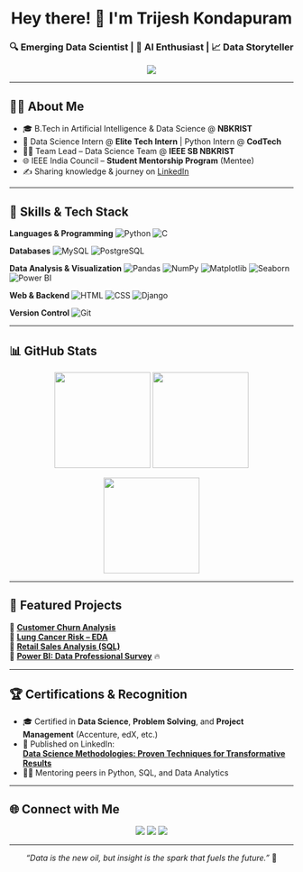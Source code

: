 <h1 align="center">Hey there! 👋 I'm Trijesh Kondapuram</h1>
<h3 align="center">🔍 Emerging Data Scientist | 🤖 AI Enthusiast | 📈 Data Storyteller</h3>

<p align="center">
  <img src="https://readme-typing-svg.demolab.com/?lines=Turning+Data+into+Decisions;Exploring+AI+and+Analytics;Mentoring+Future+Techies;Lifelong+Learner&font=Fira+Code&center=true&width=500&height=45&color=00bfff&vCenter=true&pause=1000&size=22" />
</p>

---

## 👨‍💼 About Me

- 🎓 B.Tech in Artificial Intelligence & Data Science @ **NBKRIST**
- 💼 Data Science Intern @ **Elite Tech Intern** | Python Intern @ **CodTech**
- 🧑‍🏫 Team Lead – Data Science Team @ **IEEE SB NBKRIST**
- 🌐 IEEE India Council – **Student Mentorship Program** (Mentee)
- ✍️ Sharing knowledge & journey on [LinkedIn](https://www.linkedin.com/in/trijesh-kondapuram/)

---

## 🚀 Skills & Tech Stack

**Languages & Programming**
![Python](https://img.shields.io/badge/Python-3776AB?style=for-the-badge&logo=python&logoColor=white)
![C](https://img.shields.io/badge/C-00599C?style=for-the-badge&logo=c&logoColor=white)

**Databases**
![MySQL](https://img.shields.io/badge/MySQL-4479A1?style=for-the-badge&logo=mysql&logoColor=white)
![PostgreSQL](https://img.shields.io/badge/PostgreSQL-316192?style=for-the-badge&logo=postgresql&logoColor=white)

**Data Analysis & Visualization**
![Pandas](https://img.shields.io/badge/Pandas-150458?style=for-the-badge&logo=pandas&logoColor=white)
![NumPy](https://img.shields.io/badge/NumPy-013243?style=for-the-badge&logo=numpy&logoColor=white)
![Matplotlib](https://img.shields.io/badge/Matplotlib-000000?style=for-the-badge&logo=matplotlib&logoColor=white)
![Seaborn](https://img.shields.io/badge/Seaborn-3776AB?style=for-the-badge&logo=seaborn&logoColor=white)
![Power BI](https://img.shields.io/badge/PowerBI-F2C811?style=for-the-badge&logo=powerbi&logoColor=black)

**Web & Backend**
![HTML](https://img.shields.io/badge/HTML-E34F26?style=for-the-badge&logo=html5&logoColor=white)
![CSS](https://img.shields.io/badge/CSS-1572B6?style=for-the-badge&logo=css3&logoColor=white)
![Django](https://img.shields.io/badge/Django-092E20?style=for-the-badge&logo=django&logoColor=white)

**Version Control**
![Git](https://img.shields.io/badge/Git-F05032?style=for-the-badge&logo=git&logoColor=white)

---

## 📊 GitHub Stats

<p align="center">
  <img src="https://github-readme-stats.vercel.app/api?username=trijesh61&show_icons=true&theme=radical" height="170" />
  <img src="https://github-readme-streak-stats.herokuapp.com?user=trijesh61&theme=radical&date_format=M%20j%5B%2C%20Y%5D" height="170" />
</p>

<p align="center">
  <img src="https://github-readme-stats.vercel.app/api/top-langs/?username=trijesh61&layout=compact&theme=radical" height="170" />
</p>

---

## 📁 Featured Projects

🔹 [**Customer Churn Analysis**](https://github.com/trijesh61/customer-churn-analysis)  
🔹 [**Lung Cancer Risk – EDA**](https://github.com/trijesh61/lung-cancer-risk-analysis)  
🔹 [**Retail Sales Analysis (SQL)**](https://github.com/trijesh61/Retail-Sales-Analysis-SQL-Project)  
🔹 [**Power BI: Data Professional Survey**](https://github.com/trijesh61/your-new-repo-link-here) 🔥

---

## 🏆 Certifications & Recognition

- 🎓 Certified in **Data Science**, **Problem Solving**, and **Project Management** (Accenture, edX, etc.)
- 📝 Published on LinkedIn:  
  [**Data Science Methodologies: Proven Techniques for Transformative Results**](https://www.linkedin.com/pulse/data-science-methodologies-proven-techniques-trijesh-kondapuram/)
- 🧑‍💻 Mentoring peers in Python, SQL, and Data Analytics

---

## 🌐 Connect with Me

<p align="center">
  <a href="mailto:trijeshkondapuram1@gmail.com"><img src="https://img.shields.io/badge/Gmail-D14836?style=for-the-badge&logo=gmail&logoColor=white"></a>
  <a href="https://www.linkedin.com/in/trijesh-kondapuram/"><img src="https://img.shields.io/badge/LinkedIn-0A66C2?style=for-the-badge&logo=linkedin&logoColor=white"></a>
  <a href="https://github.com/trijesh61"><img src="https://img.shields.io/badge/GitHub-333?style=for-the-badge&logo=github&logoColor=white"></a>
</p>

---

<p align="center"><i>“Data is the new oil, but insight is the spark that fuels the future.”</i> 🚀</p>
